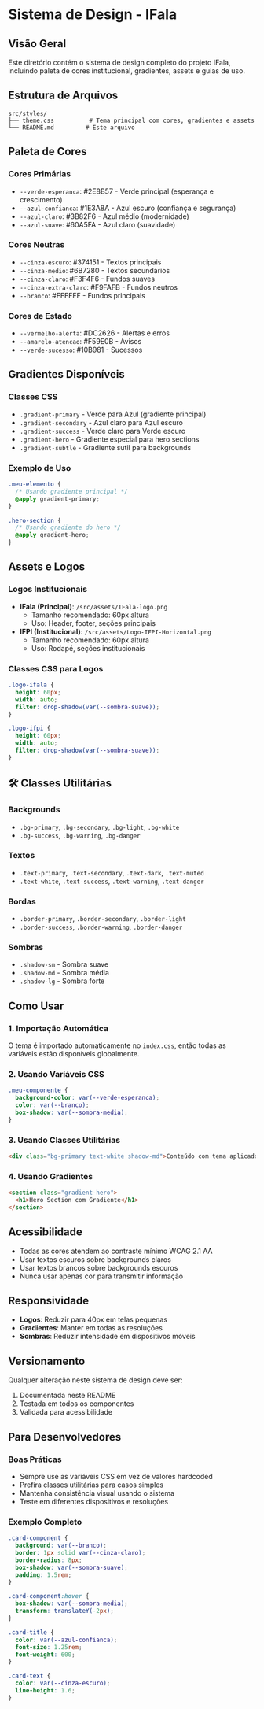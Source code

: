 # Sistema de Design - IFala

## Visão Geral

Este diretório contém o sistema de design completo do projeto IFala, incluindo
paleta de cores institucional, gradientes, assets e guias de uso.

## Estrutura de Arquivos

```
src/styles/
├── theme.css          # Tema principal com cores, gradientes e assets
└── README.md         # Este arquivo
```

## Paleta de Cores

### Cores Primárias

- `--verde-esperanca`: #2E8B57 - Verde principal (esperança e crescimento)
- `--azul-confianca`: #1E3A8A - Azul escuro (confiança e segurança)
- `--azul-claro`: #3B82F6 - Azul médio (modernidade)
- `--azul-suave`: #60A5FA - Azul claro (suavidade)

### Cores Neutras

- `--cinza-escuro`: #374151 - Textos principais
- `--cinza-medio`: #6B7280 - Textos secundários
- `--cinza-claro`: #F3F4F6 - Fundos suaves
- `--cinza-extra-claro`: #F9FAFB - Fundos neutros
- `--branco`: #FFFFFF - Fundos principais

### Cores de Estado

- `--vermelho-alerta`: #DC2626 - Alertas e erros
- `--amarelo-atencao`: #F59E0B - Avisos
- `--verde-sucesso`: #10B981 - Sucessos

## Gradientes Disponíveis

### Classes CSS

- `.gradient-primary` - Verde para Azul (gradiente principal)
- `.gradient-secondary` - Azul claro para Azul escuro
- `.gradient-success` - Verde claro para Verde escuro
- `.gradient-hero` - Gradiente especial para hero sections
- `.gradient-subtle` - Gradiente sutil para backgrounds

### Exemplo de Uso

```css
.meu-elemento {
  /* Usando gradiente principal */
  @apply gradient-primary;
}

.hero-section {
  /* Usando gradiente do hero */
  @apply gradient-hero;
}
```

## Assets e Logos

### Logos Institucionais

- **IFala (Principal)**: `/src/assets/IFala-logo.png`
  - Tamanho recomendado: 60px altura
  - Uso: Header, footer, seções principais
- **IFPI (Institucional)**: `/src/assets/Logo-IFPI-Horizontal.png`
  - Tamanho recomendado: 60px altura
  - Uso: Rodapé, seções institucionais

### Classes CSS para Logos

```css
.logo-ifala {
  height: 60px;
  width: auto;
  filter: drop-shadow(var(--sombra-suave));
}

.logo-ifpi {
  height: 60px;
  width: auto;
  filter: drop-shadow(var(--sombra-suave));
}
```

## 🛠️ Classes Utilitárias

### Backgrounds

- `.bg-primary`, `.bg-secondary`, `.bg-light`, `.bg-white`
- `.bg-success`, `.bg-warning`, `.bg-danger`

### Textos

- `.text-primary`, `.text-secondary`, `.text-dark`, `.text-muted`
- `.text-white`, `.text-success`, `.text-warning`, `.text-danger`

### Bordas

- `.border-primary`, `.border-secondary`, `.border-light`
- `.border-success`, `.border-warning`, `.border-danger`

### Sombras

- `.shadow-sm` - Sombra suave
- `.shadow-md` - Sombra média
- `.shadow-lg` - Sombra forte

## Como Usar

### 1. Importação Automática

O tema é importado automaticamente no `index.css`, então todas as variáveis
estão disponíveis globalmente.

### 2. Usando Variáveis CSS

```css
.meu-componente {
  background-color: var(--verde-esperanca);
  color: var(--branco);
  box-shadow: var(--sombra-media);
}
```

### 3. Usando Classes Utilitárias

```html
<div class="bg-primary text-white shadow-md">Conteúdo com tema aplicado</div>
```

### 4. Usando Gradientes

```html
<section class="gradient-hero">
  <h1>Hero Section com Gradiente</h1>
</section>
```

## Acessibilidade

- Todas as cores atendem ao contraste mínimo WCAG 2.1 AA
- Usar textos escuros sobre backgrounds claros
- Usar textos brancos sobre backgrounds escuros
- Nunca usar apenas cor para transmitir informação

## Responsividade

- **Logos**: Reduzir para 40px em telas pequenas
- **Gradientes**: Manter em todas as resoluções
- **Sombras**: Reduzir intensidade em dispositivos móveis

## Versionamento

Qualquer alteração neste sistema de design deve ser:

1. Documentada neste README
2. Testada em todos os componentes
3. Validada para acessibilidade

## Para Desenvolvedores

### Boas Práticas

- Sempre use as variáveis CSS em vez de valores hardcoded
- Prefira classes utilitárias para casos simples
- Mantenha consistência visual usando o sistema
- Teste em diferentes dispositivos e resoluções

### Exemplo Completo

```css
.card-component {
  background: var(--branco);
  border: 1px solid var(--cinza-claro);
  border-radius: 8px;
  box-shadow: var(--sombra-suave);
  padding: 1.5rem;
}

.card-component:hover {
  box-shadow: var(--sombra-media);
  transform: translateY(-2px);
}

.card-title {
  color: var(--azul-confianca);
  font-size: 1.25rem;
  font-weight: 600;
}

.card-text {
  color: var(--cinza-escuro);
  line-height: 1.6;
}
```
